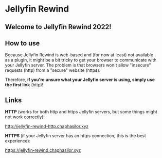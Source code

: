 # Jellyfin Rewind

## Welcome to Jellyfin Rewind 2022!

## How to use

Because Jellyfin Rewind is web-based and (for now at least) not available as a plugin, it might be a bit tricky to get your browser to communicate with your Jellyfin server. The problem is that browsers won't allow "insecure" requests (http) from a "secure" website (http**s**).

Therefore, **if you're unsure what your Jellyfin server is using, simply use the first link** (http)!

## Links

**HTTP** (works for both http and https Jellyfin servers, but some things might not work correctly):

<http://jellyfin-rewind-http.chaphasilor.xyz>

**HTTPS** (if your Jellyfin server has an https connection, this is the best experience):

<https://jellyfin-rewind.chaphasilor.xyz>
